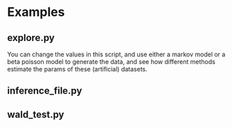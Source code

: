 # Examples
## explore.py
You can change the values in this script, and use either a markov model or a beta poisson model to generate the data, and see how different methods estimate the params of these (artificial) datasets.

## inference_file.py

## wald_test.py
